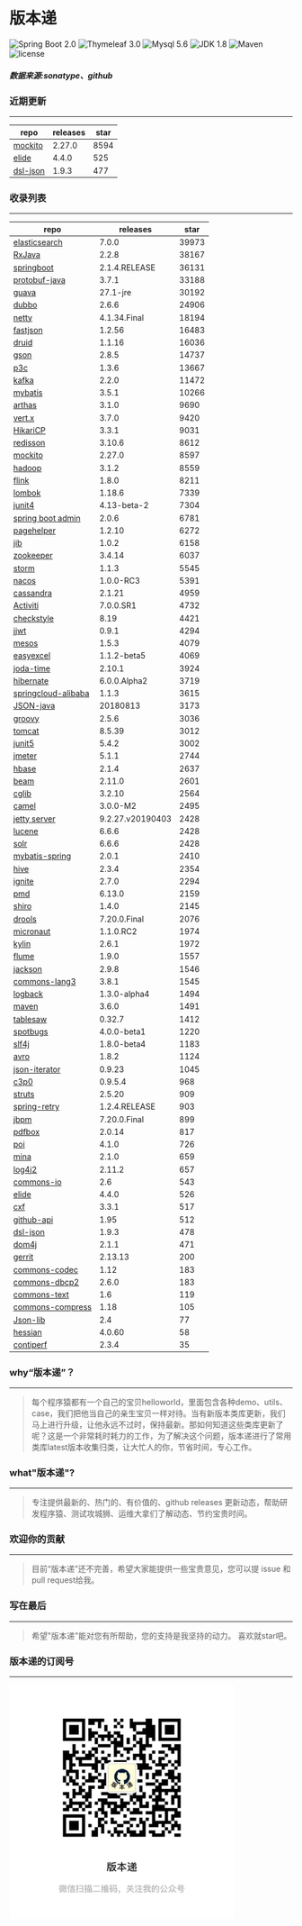 # 版本递
![Spring Boot 2.0](https://img.shields.io/badge/Spring%20Boot-2.0-brightgreen.svg)
![Thymeleaf 3.0](https://img.shields.io/badge/Thymeleaf-3.0-yellow.svg)
![Mysql 5.6](https://img.shields.io/badge/Mysql-5.6-blue.svg)
![JDK 1.8](https://img.shields.io/badge/JDK-1.8-brightgreen.svg)
![Maven](https://img.shields.io/badge/Maven-3.5.0-yellowgreen.svg)
![license](https://img.shields.io/badge/license-Apache%202-blue.svg)
##### 数据来源:sonatype、github

### 近期更新
---
repo | releases | star
---|---|---
[mockito](https://github.com/mockito/mockito) | 2.27.0 | 8594
[elide](https://github.com/yahoo/elide) | 4.4.0 | 525
[dsl-json](https://github.com/ngs-doo/dsl-json) | 1.9.3 | 477

### 收录列表
---
repo | releases | star
---|---|---
[elasticsearch](https://github.com/elastic/elasticsearch) | 7.0.0 | 39973 
[RxJava](https://github.com/ReactiveX/RxJava) | 2.2.8 | 38167 
[springboot](https://github.com/spring-projects/spring-boot) | 2.1.4.RELEASE | 36131 
[protobuf-java](https://github.com/protocolbuffers/protobuf) | 3.7.1 | 33188 
[guava](https://github.com/google/guava) | 27.1-jre | 30192 
[dubbo](https://github.com/apache/incubator-dubbo) | 2.6.6 | 24906 
[netty](https://github.com/netty/netty) | 4.1.34.Final | 18194 
[fastjson](https://github.com/alibaba/fastjson) | 1.2.56 | 16483 
[druid](https://github.com/alibaba/druid) | 1.1.16 | 16036 
[gson](https://github.com/google/gson) | 2.8.5 | 14737 
[p3c](https://github.com/alibaba/p3c) | 1.3.6 | 13667 
[kafka](https://github.com/apache/kafka) | 2.2.0 | 11472 
[mybatis](https://github.com/mybatis/mybatis-3) | 3.5.1 | 10266 
[arthas](https://github.com/alibaba/arthas) | 3.1.0 | 9690 
[vert.x](https://github.com/eclipse-vertx/vert.x) | 3.7.0 | 9420 
[HikariCP](https://github.com/brettwooldridge/HikariCP) | 3.3.1 | 9031 
[redisson](https://github.com/redisson/redisson) | 3.10.6 | 8612 
[mockito](https://github.com/mockito/mockito) | 2.27.0 | 8597 
[hadoop](https://github.com/apache/hadoop) | 3.1.2 | 8559 
[flink](https://github.com/apache/flink) | 1.8.0 | 8211 
[lombok](https://github.com/rzwitserloot/lombok) | 1.18.6 | 7339 
[junit4](https://github.com/junit-team/junit4) | 4.13-beta-2 | 7304 
[spring boot admin](https://github.com/codecentric/spring-boot-admin) | 2.0.6 | 6781 
[pagehelper](https://github.com/pagehelper/Mybatis-PageHelper) | 1.2.10 | 6272 
[jib](https://github.com/GoogleContainerTools/jib) | 1.0.2 | 6158 
[zookeeper](https://github.com/apache/zookeeper) | 3.4.14 | 6037 
[storm](https://github.com/apache/storm) | 1.1.3 | 5545 
[nacos](https://github.com/alibaba/nacos) | 1.0.0-RC3 | 5391 
[cassandra](https://github.com/apache/cassandra) | 2.1.21 | 4959 
[Activiti](https://github.com/Activiti/Activiti) | 7.0.0.SR1 | 4732 
[checkstyle](https://github.com/checkstyle/checkstyle) | 8.19 | 4421 
[jjwt](https://github.com/jwtk/jjwt) | 0.9.1 | 4294 
[mesos](https://github.com/apache/mesos) | 1.5.3 | 4079 
[easyexcel](https://github.com/alibaba/easyexcel) | 1.1.2-beta5 | 4069 
[joda-time](https://github.com/JodaOrg/joda-time) | 2.10.1 | 3924 
[hibernate](https://github.com/hibernate/hibernate-orm) | 6.0.0.Alpha2 | 3719 
[springcloud-alibaba](https://github.com/spring-cloud-incubator/spring-cloud-alibaba) | 1.1.3 | 3615 
[JSON-java](https://github.com/stleary/JSON-java) | 20180813 | 3173 
[groovy](https://github.com/apache/groovy) | 2.5.6 | 3036 
[tomcat](https://github.com/apache/tomcat) | 8.5.39 | 3012 
[junit5](https://github.com/junit-team/junit5) | 5.4.2 | 3002 
[jmeter](https://github.com/apache/jmeter) | 5.1.1 | 2744 
[hbase](https://github.com/apache/hbase) | 2.1.4 | 2637 
[beam](https://github.com/apache/beam) | 2.11.0 | 2601 
[cglib](https://github.com/cglib/cglib) | 3.2.10 | 2564 
[camel](https://github.com/apache/camel) | 3.0.0-M2 | 2495 
[jetty server](https://github.com/eclipse/jetty.project) | 9.2.27.v20190403 | 2428 
[lucene](https://github.com/apache/lucene-solr) | 6.6.6 | 2428 
[solr](https://github.com/apache/lucene-solr) | 6.6.6 | 2428 
[mybatis-spring](https://github.com/mybatis/spring-boot-starter) | 2.0.1 | 2410 
[hive](https://github.com/apache/hive) | 2.3.4 | 2354 
[ignite](https://github.com/apache/ignite) | 2.7.0 | 2294 
[pmd](https://github.com/pmd/pmd) | 6.13.0 | 2159 
[shiro](https://github.com/apache/shiro) | 1.4.0 | 2145 
[drools](https://github.com/kiegroup/drools) | 7.20.0.Final | 2076 
[micronaut](https://github.com/micronaut-projects/micronaut-core) | 1.1.0.RC2 | 1974 
[kylin](https://github.com/apache/kylin) | 2.6.1 | 1972 
[flume](https://github.com/apache/flume) | 1.9.0 | 1557 
[jackson](https://github.com/FasterXML/jackson-core) | 2.9.8 | 1546 
[commons-lang3](https://github.com/apache/commons-lang) | 3.8.1 | 1545 
[logback](https://github.com/qos-ch/logback) | 1.3.0-alpha4 | 1494 
[maven](https://github.com/apache/maven) | 3.6.0 | 1491 
[tablesaw](https://github.com/jtablesaw/tablesaw) | 0.32.7 | 1412 
[spotbugs](https://github.com/spotbugs/spotbugs) | 4.0.0-beta1 | 1220 
[slf4j](https://github.com/qos-ch/slf4j) | 1.8.0-beta4 | 1183 
[avro](https://github.com/apache/avro) | 1.8.2 | 1124 
[json-iterator](https://github.com/json-iterator/java) | 0.9.23 | 1045 
[c3p0](https://github.com/swaldman/c3p0) | 0.9.5.4 | 968 
[struts](https://github.com/apache/struts) | 2.5.20 | 909 
[spring-retry](https://github.com/spring-projects/spring-retry) | 1.2.4.RELEASE | 903 
[jbpm](https://github.com/kiegroup/jbpm) | 7.20.0.Final | 899 
[pdfbox](https://github.com/apache/pdfbox) | 2.0.14 | 817 
[poi](https://github.com/apache/poi) | 4.1.0 | 726 
[mina](https://github.com/apache/mina) | 2.1.0 | 659 
[log4j2](https://github.com/apache/logging-log4j2) | 2.11.2 | 657 
[commons-io](https://github.com/apache/commons-io) | 2.6 | 543 
[elide](https://github.com/yahoo/elide) | 4.4.0 | 526 
[cxf](https://github.com/apache/cxf) | 3.3.1 | 517 
[github-api](https://github.com/kohsuke/github-api) | 1.95 | 512 
[dsl-json](https://github.com/ngs-doo/dsl-json) | 1.9.3 | 478 
[dom4j](https://github.com/dom4j/dom4j) | 2.1.1 | 471 
[gerrit](https://github.com/GerritCodeReview/gerrit) | 2.13.13 | 200 
[commons-codec](https://github.com/apache/commons-codec) | 1.12 | 183 
[commons-dbcp2](https://github.com/apache/commons-dbcp) | 2.6.0 | 183 
[commons-text](https://github.com/apache/commons-text) | 1.6 | 119 
[commons-compress](https://github.com/apache/commons-compress) | 1.18 | 105 
[Json-lib](https://github.com/aalmiray/Json-lib) | 2.4 | 77 
[hessian](https://github.com/ebourg/hessian) | 4.0.60 | 58 
[contiperf](https://github.com/lucaspouzac/contiperf) | 2.3.4 | 35 

### why“版本递”？
--- 
>每个程序猿都有一个自己的宝贝helloworld，里面包含各种demo、utils、case，我们把他当自己的亲生宝贝一样对待。当有新版本类库更新，我们马上进行升级，让他永远不过时，保持最新。那如何知道这些类库更新了呢？这是一个非常耗时耗力的工作，为了解决这个问题，版本递进行了常用类库latest版本收集归类，让大忙人的你，节省时间，专心工作。


### what"版本递"?
---
> 专注提供最新的、热门的、有价值的、github releases 更新动态，帮助研发程序猿、测试攻城狮、运维大拿们了解动态、节约宝贵时间。

### 欢迎你的贡献
---
> 目前“版本递”还不完善，希望大家能提供一些宝贵意见，您可以提 issue 和 pull request给我。


### 写在最后
---
> 希望"版本递"能对您有所帮助，您的支持是我坚持的动力。
> 喜欢就star吧。

### 版本递的订阅号
---
<img src="https://github.com/jartisan2001/latest/blob/master/Image.jpg" width="400" hegiht="400" align=left />